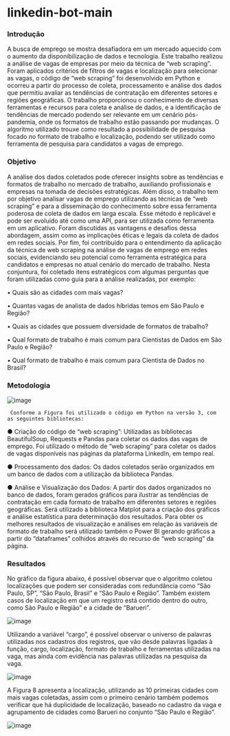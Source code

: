 # linkedin-bot-main

### Introdução

A busca de emprego se mostra desafiadora em um mercado aquecido com o aumento da disponibilização de dados e tecnologia. Este trabalho realizou a análise de vagas de empresas por meio da técnica de “web scraping”. Foram aplicados critérios de filtros de vagas e localização para selecionar as vagas, o código de “web scraping” foi desenvolvido em Python e ocorreu a partir do processo de coleta, processamento e análise dos dados que permitiu avaliar as tendências de contratação em diferentes setores e regiões geográficas. O trabalho proporcionou o conhecimento de diversas ferramentas e recursos para coleta e análise de dados,  e a identificação de tendências de mercado podendo ser relevante em um cenário pós-pandemia, onde os formatos de trabalho estão passando por mudanças. O algoritmo utilizado trouxe como resultado a possibilidade de pesquisa focado no formato de trabalho e localização, podendo ser utilizado como ferramenta de pesquisa para candidatos a vagas de emprego.     

### Objetivo

A análise dos dados coletados pode oferecer insights sobre as tendências e formatos de trabalho no mercado de trabalho, auxiliando profissionais e empresas na tomada de decisões estratégicas. Além disso, o trabalho tem por objetivo analisar vagas de emprego utilizando as técnicas de “web scraping” e para a disseminação do conhecimento sobre essa ferramenta poderosa de coleta de dados em larga escala. Esse método é replicável e pode ser evoluído até como uma API, para ser utilizada como ferramenta em um aplicativo. Foram discutidas as vantagens e desafios dessa abordagem, assim como as implicações éticas e legais da coleta de dados em redes sociais. Por fim, foi contribuído para o entendimento da aplicação da técnica de web scraping na análise de vagas de emprego em redes sociais, evidenciando seu potencial como ferramenta estratégica para candidatos e empresas no atual cenário do mercado de trabalho. Nesta conjuntura, foi coletado itens estratégicos com algumas perguntas que foram utilizadas como guia para a análise realizadas, por exemplo: 

•	Quais são as cidades com mais vagas?

•	Quantas vagas de analista de dados híbridas temos em São Paulo e Região?

•	Quais as cidades que possuem diversidade de formatos de trabalho?

•	Qual formato de trabalho é mais comum para Cientistas de Dados em São Paulo e Região?

•	Qual formato de trabalho é mais comum para Cientista de Dados no Brasil?


### Metodologia


 ![image](https://github.com/gisleneaprigio/linkedin-bot-main/assets/17745481/7f427c85-f4d5-475d-ada8-0b7ea81ce5c7)


     Conforme a Figura foi utilizado o código em Python na versão 3, com as seguintes bibliotecas: 

●	Criação do código de “web scraping”: Utilizadas as bibliotecas BeautifulSoup, Requests e Pandas para coletar os dados das vagas de emprego. Foi utilizado o método de “web scraping” para coletar os dados de vagas disponíveis nas páginas da plataforma LinkedIn, em tempo real. 

●	Processamento dos dados: Os dados coletados serão organizados em um banco de dados com a utilização da biblioteca Pandas. 

●	Análise e Visualização dos Dados: A partir dos dados organizados no banco de dados, foram gerados gráficos para ilustrar as tendências de contratação em cada formato de trabalho em diferentes setores e regiões geográficas. Será utilizado a biblioteca Matplot para a criação dos gráficos e análise estatística para determinação dos resultados. Para obter os melhores resultados de visualização e análises em relação às variáveis de formato de trabalho será utilizado também o Power BI gerando gráficos a partir do “dataframes” colhidos através do recurso de “web scraping” da página.


### Resultados

No gráfico da figura abaixo, é possível observar que o algoritmo coletou localizações que podem ser consideradas com redundância como “São Paulo, SP”, “São Paulo, Brasil” e “São Paulo e Região”. Também existem casos de localização em que um registro está contido dentro do outro, como São Paulo e Região” e a cidade de “Barueri”.  

![image](https://github.com/gisleneaprigio/linkedin-bot-main/assets/17745481/66047f68-56f4-4e58-8665-f3f472a89407)

Utilizando a variável “cargo”, é possível observar o universo de palavras utilizadas nos cadastros dos registros, que vão desde palavras ligadas à função, cargo, localização, formato de trabalho e ferramentas utilizadas na vaga, mas ainda com evidência nas palavras utilizadas na pesquisa da vaga.

![image](https://github.com/gisleneaprigio/linkedin-bot-main/assets/17745481/43ace250-4b0a-4138-866d-66f249f1145b)


A Figura 8 apresenta a localização, utilizando as 10 primeiras cidades com mais vagas coletadas, assim com o primeiro cenário também podemos verificar que há duplicidade de localização, baseado no cadastro da vaga e agrupamento de cidades como Barueri no conjunto “São Paulo e Região”.

![image](https://github.com/gisleneaprigio/linkedin-bot-main/assets/17745481/0322fd26-14b3-45c6-b4de-1b3bc36b5ba0)







 
